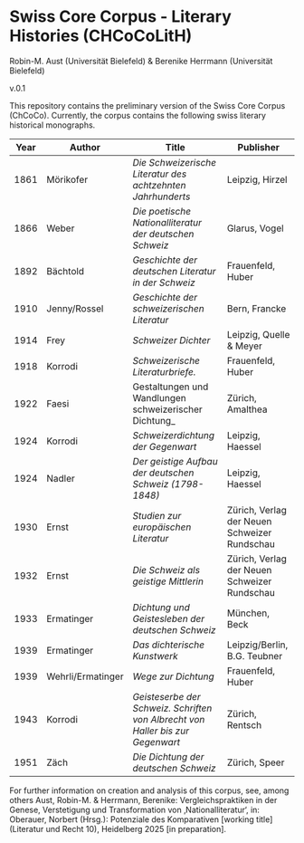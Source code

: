 # Swiss Core Corpus - Literary Histories (CHCoCoLitH)

Robin-M. Aust (Universität Bielefeld) & Berenike Herrmann (Universität Bielefeld)


v.0.1

This repository contains the preliminary version of the Swiss Core Corpus (ChCoCo). Currently, the corpus contains the following swiss literary historical monographs.

| Year | Author | Title | Publisher | 
|--|--|--|--|
| 1861 | Mörikofer |_Die Schweizerische Literatur des achtzehnten Jahrhunderts_ | Leipzig, Hirzel |
| 1866 | Weber| _Die poetische Nationalliteratur der deutschen Schweiz_ | Glarus, Vogel |
| 1892 | Bächtold | _Geschichte der deutschen Literatur in der Schweiz_ | Frauenfeld, Huber |
| 1910 | Jenny/Rossel | _Geschichte der schweizerischen Literatur_ | Bern, Francke |
| 1914 | Frey | _Schweizer Dichter_ | Leipzig, Quelle & Meyer  | 
| 1918 | Korrodi | _Schweizerische Literaturbriefe._ | Frauenfeld, Huber |
| 1922 | Faesi | Gestaltungen und Wandlungen schweizerischer Dichtung_ | Zürich, Amalthea |
| 1924 | Korrodi | _Schweizerdichtung der Gegenwart_ | Leipzig, Haessel  |
| 1924 | Nadler | _Der geistige Aufbau der deutschen Schweiz (1798-1848)_ | Leipzig, Haessel |
| 1930 | Ernst | _Studien zur europäischen Literatur_ | Zürich, Verlag der Neuen Schweizer Rundschau |
| 1932 | Ernst | _Die Schweiz als geistige Mittlerin_ | Zürich, Verlag der Neuen Schweizer Rundschau |
| 1933 | Ermatinger | _Dichtung und Geistesleben der deutschen Schweiz_ | München, Beck |
| 1939 | Ermatinger | _Das dichterische Kunstwerk_ | Leipzig/Berlin, B.G. Teubner|
| 1939 | Wehrli/Ermatinger | _Wege zur Dichtung_ | Frauenfeld, Huber |
| 1943 | Korrodi | _Geisteserbe der Schweiz. Schriften von Albrecht von Haller bis zur Gegenwart_ | Zürich, Rentsch |
| 1951 | Zäch | _Die Dichtung der deutschen Schweiz_ | Zürich, Speer |

For further information on creation and analysis of this corpus, see, among others Aust, Robin-M. & Herrmann, Berenike: Vergleichspraktiken in der Genese, Verstetigung und Transformation von ‚Nationalliteratur‘, in: Oberauer, Norbert (Hrsg.): Potenziale des Komparativen \[working title\] (Literatur und Recht 10), Heidelberg 2025 \[in preparation\].
